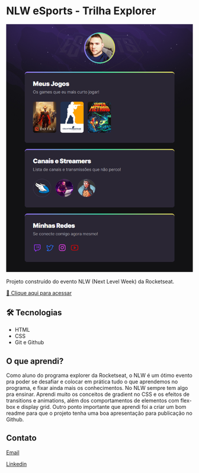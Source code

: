 # NLW eSports - Trilha Explorer

![preview](./.github/preview.png)

Projeto construído do evento NLW (Next Level Week) da Rocketseat.

[ 🔗 Clique aqui para acessar](https://github.io.nlw-esports-explorer)

## 🛠 Tecnologias

- HTML
- CSS
- Git e Github

## O que aprendi?
Como aluno do programa explorer da Rocketseat, o NLW é um ótimo evento pra poder se desafiar e colocar em prática tudo o que aprendemos no programa, e fixar ainda mais os conhecimentos. No NLW sempre tem algo pra ensinar. Aprendi muito os conceitos de gradient no CSS e os efeitos de transitions e animations, além dos comportamentos de elementos com flex-box e display grid. Outro ponto importante que aprendi foi a criar um bom readme para que o projeto tenha uma boa apresentação para publicação no Github.

## Contato

[Email](ramonbrs@outlook.com)

[Linkedin](https://www.linkedin.com/in/ramondev8/)
